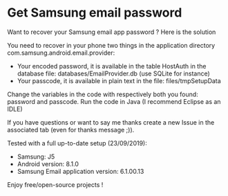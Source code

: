 # Get Samsung email password
Want to recover your Samsung email app password ? Here is the solution

You need to recover in your phone two things in the application directory com.samsung.android.email.provider:
- Your encoded password, it is available in the table HostAuth in the database file: databases/EmailProvider.db (use SQLite for instance)
- Your passcode, it is available in plain text in the file: files/tmpSetupData

Change the variables in the code with respectively both you found: password and passcode.
Run the code in Java (I recommend Eclipse as an IDLE)

If you have questions or want to say me thanks create a new Issue in the associated tab (even for thanks message ;)).

Tested with a full up-to-date setup (23/09/2019):
- Samsung: J5
- Android version: 8.1.0
- Samsung Email application version: 6.1.00.13

Enjoy free/open-source projects !

